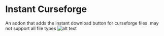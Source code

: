 # Instant Curseforge

An addon that adds the instant download button for curseforge files. may not support all file types
![alt text]([http://url/to/img.png](https://github.com/immails/instant_curseforge/blob/952e26ab9530b58277f06886d77f862908d40aac/button.png?raw=true))
